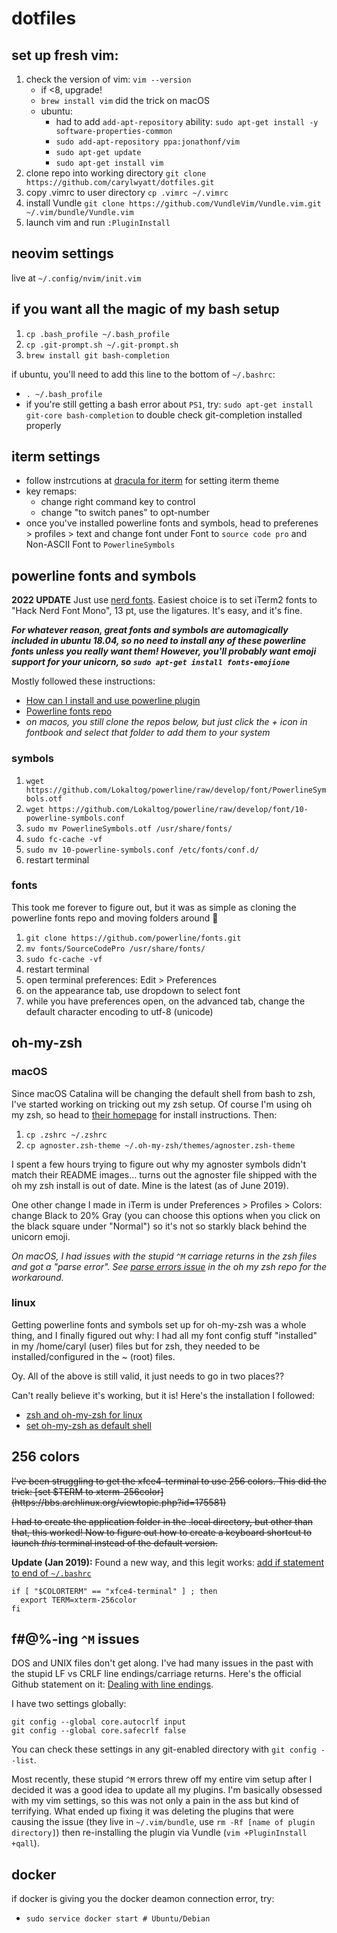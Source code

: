# dotfiles

## set up fresh vim:
1. check the version of vim: `vim --version`
   * if <8, upgrade!
   * `brew install vim` did the trick on macOS
   * ubuntu:
     * had to add `add-apt-repository` ability: `sudo apt-get install -y software-properties-common`
     * `sudo add-apt-repository ppa:jonathonf/vim`
     * `sudo apt-get update`
     * `sudo apt-get install vim`
1. clone repo into working directory `git clone https://github.com/carylwyatt/dotfiles.git`
1. copy .vimrc to user directory `cp .vimrc ~/.vimrc`
1. install Vundle `git clone https://github.com/VundleVim/Vundle.vim.git ~/.vim/bundle/Vundle.vim`
1. launch vim and run `:PluginInstall` 

## neovim settings

live at `~/.config/nvim/init.vim`

## if you want all the magic of my bash setup
1. `cp .bash_profile ~/.bash_profile`
1. `cp .git-prompt.sh ~/.git-prompt.sh`
1. `brew install git bash-completion`

if ubuntu, you'll need to add this line to the bottom of `~/.bashrc`:
* `. ~/.bash_profile`
* if you're still getting a bash error about `PS1`, try: `sudo apt-get install git-core bash-completion` to double check git-completion installed properly

## iterm settings

- follow instrcutions at [dracula for iterm](https://draculatheme.com/iterm/) for setting iterm theme
- key remaps:
  - change right command key to control
  - change "to switch panes" to opt-number
- once you've installed powerline fonts and symbols, head to preferenes > profiles > text and change font under Font to `source code pro` and Non-ASCII Font to `PowerlineSymbols`

## powerline fonts and symbols

**2022 UPDATE**
Just use [nerd fonts](https://github.com/ryanoasis/nerd-fonts#option-4-homebrew-fonts). 
Easiest choice is to set iTerm2 fonts to "Hack Nerd Font Mono", 13 pt, use the ligatures. It's easy, and it's fine.

***For whatever reason, great fonts and symbols are automagically included in ubuntu 18.04, so no need to install any of these powerline fonts unless you really want them! However, you'll probably want emoji support for your unicorn, so `sudo apt-get install fonts-emojione`***

Mostly followed these instructions: 
- [How can I install and use powerline plugin](https://askubuntu.com/questions/283908/how-can-i-install-and-use-powerline-plugin)
- [Powerline fonts repo](https://github.com/powerline/fonts)
- *on macos, you still clone the repos below, but just click the + icon in fontbook and select that folder to add them to your system*

### symbols
1. `wget https://github.com/Lokaltog/powerline/raw/develop/font/PowerlineSymbols.otf`
1. `wget https://github.com/Lokaltog/powerline/raw/develop/font/10-powerline-symbols.conf`
1. `sudo mv PowerlineSymbols.otf /usr/share/fonts/`
1. `sudo fc-cache -vf`
1. `sudo mv 10-powerline-symbols.conf /etc/fonts/conf.d/`
1. restart terminal

### fonts
This took me forever to figure out, but it was as simple as cloning the powerline fonts repo and moving folders around :shrug:

1. `git clone https://github.com/powerline/fonts.git`
1. `mv fonts/SourceCodePro /usr/share/fonts/`
1. `sudo fc-cache -vf`
1. restart terminal
1. open terminal preferences: Edit > Preferences
1. on the appearance tab, use dropdown to select font
1. while you have preferences open, on the advanced tab, change the default character encoding to utf-8 (unicode)

## oh-my-zsh

### macOS

Since macOS Catalina will be changing the default shell from bash to zsh, I've started working on tricking out my zsh setup. Of course I'm using oh my zsh, so head to [their homepage](https://ohmyz.sh) for install instructions. Then:

1. `cp .zshrc ~/.zshrc`
1. `cp agnoster.zsh-theme ~/.oh-my-zsh/themes/agnoster.zsh-theme`

I spent a few hours trying to figure out why my agnoster symbols didn't match their README images... turns out the agnoster file shipped with the oh my zsh install is out of date. Mine is the latest (as of June 2019).

One other change I made in iTerm is under Preferences > Profiles > Colors: change Black to 20% Gray (you can choose this options when you click on the black square under "Normal") so it's not so starkly black behind the unicorn emoji.

*On macOS, I had issues with the stupid `^M` carriage returns in the zsh files and got a "parse error". See [parse errors issue](https://github.com/robbyrussell/oh-my-zsh/issues/4870) in the oh my zsh repo for the workaround.* 

### linux

Getting powerline fonts and symbols set up for oh-my-zsh was a whole thing, and I finally figured out why: I had all my font config stuff "installed" in my /home/caryl (user) files but for zsh, they needed to be installed/configured in the ~ (root) files. 

Oy. All of the above is still valid, it just needs to go in two places??

Can't really believe it's working, but it is! Here's the installation I followed:
- [zsh and oh-my-zsh for linux](https://www.howtoforge.com/tutorial/how-to-setup-zsh-and-oh-my-zsh-on-linux/)
- [set oh-my-zsh as default shell](https://medium.com/denix-daily/how-to-set-oh-my-zsh-as-a-default-shell-in-ubuntu14-04-bd2524fd7144)

## 256 colors

<del>
I've been struggling to get the xfce4-terminal to use 256 colors. This did the trick: [set $TERM to xterm-256color](https://bbs.archlinux.org/viewtopic.php?id=175581)</del>

<del>I had to create the application folder in the .local directory, but other than that, this worked! Now to figure out how to create a keyboard shortcut to launch *this* terminal instead of the default version.
</del>

**Update (Jan 2019):** Found a new way, and this legit works: [add if statement to end of `~/.bashrc`](https://stackoverflow.com/questions/19327836/why-am-i-seeing-only-8-colors-in-terminal-xfce-terminal)

```
if [ "$COLORTERM" == "xfce4-terminal" ] ; then
  export TERM=xterm-256color
fi
``` 
## f#@%-ing `^M` issues

DOS and UNIX files don't get along. I've had many issues in the past with the stupid LF vs CRLF line endings/carriage returns. Here's the official Github statement on it: [Dealing with line endings](https://help.github.com/en/articles/dealing-with-line-endings).

I have two settings globally:

```
git config --global core.autocrlf input
git config --global core.safecrlf false
```

You can check these settings in any git-enabled directory with `git config --list`. 

Most recently, these stupid `^M` errors threw off my entire vim setup after I decided it was a good idea to update all my plugins. I'm basically obsessed with my vim settings, so this was not only a pain in the ass but kind of terrifying. What ended up fixing it was deleting the plugins that were causing the issue (they live in `~/.vim/bundle`, use `rm -Rf [name of plugin directory]`) then re-installing the plugin via Vundle (`vim +PluginInstall +qall`).

## docker

if docker is giving you the docker deamon connection error, try:
* `sudo service docker start # Ubuntu/Debian`
